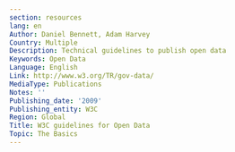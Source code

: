 ```yaml
---
section: resources
lang: en
Author: Daniel Bennett, Adam Harvey
Country: Multiple
Description: Technical guidelines to publish open data
Keywords: Open Data
Language: English
Link: http://www.w3.org/TR/gov-data/
MediaType: Publications
Notes: ''
Publishing_date: '2009'
Publishing_entity: W3C
Region: Global
Title: W3C guidelines for Open Data
Topic: The Basics
---
```

